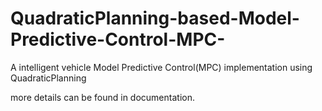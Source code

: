 # QuadraticPlanning-based-Model-Predictive-Control-MPC-
A intelligent vehicle Model Predictive Control(MPC) implementation using QuadraticPlanning

more details can be found in documentation.
